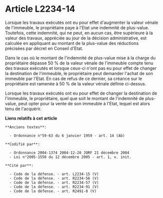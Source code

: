 # Article L2234-14

Lorsque les travaux exécutés ont eu pour effet d'augmenter la valeur vénale de l'immeuble, le propriétaire paye à l'Etat une
indemnité de plus-value. Toutefois, cette indemnité, qui ne peut, en aucun cas, être supérieure à la valeur des travaux,
appréciée au jour de la décision administrative, est calculée en appliquant au montant de la plus-value des réductions
précisées par décret en Conseil d'Etat.

Dans le cas où le montant de l'indemnité de plus-value mise à la charge du propriétaire dépasse 50 % de la valeur vénale de
l'immeuble compte tenu des travaux exécutés et lorsque ceux-ci n'ont pas eu pour effet de changer la destination de
l'immeuble, le propriétaire peut demander l'achat de son immeuble par l'Etat. En cas de refus de ce dernier, sa créance sur
le propriétaire est ramenée à 50 % de la valeur vénale définie ci-dessus.

Lorsque les travaux exécutés ont eu pour effet de changer la destination de l'immeuble, le propriétaire, quel que soit le
montant de l'indemnité de plus-value, peut opter pour la vente de son immeuble à l'Etat, lequel est alors tenu de l'acquérir.

**Liens relatifs à cet article**

	**Anciens textes**:

	  - Ordonnance n°59-63 du 6 janvier 1959 - art. 14 (Ab)

	**Codifié par**:

	  - Ordonnance 2004-1374 2004-12-20 JORF 21 décembre 2004
	  - Loi n°2005-1550 du 12 décembre 2005 - art. 1, v. init.

	**Cité par**:

	  - Code de la défense. - art. L2234-15 (V)
	  - Code de la défense. - art. R2234-56 (V)
	  - Code de la défense. - art. R2234-57 (V)
	  - Code de la défense. - art. R2234-91 (V)
	  - Code de la défense. - art. R2491-8 (V)
